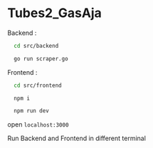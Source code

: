 # Tubes2_GasAja


Backend :
```bash
  cd src/backend
```
```bash
  go run scraper.go
```

Frontend :
```bash
  cd src/frontend
```
```bash
  npm i
```
```bash
  npm run dev
```
open `localhost:3000`


Run Backend and Frontend in different terminal
